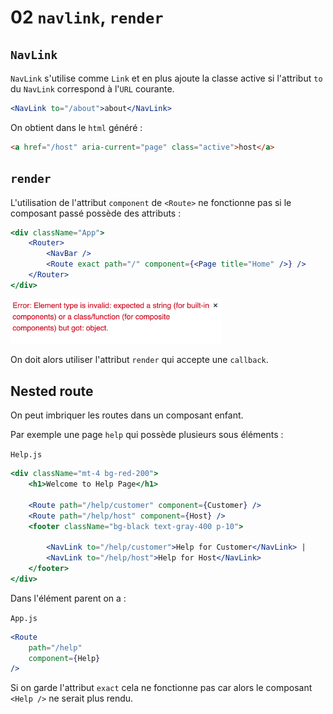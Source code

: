 # 02 `navlink`, `render`

## `NavLink`

`NavLink` s'utilise comme `Link` et en plus ajoute la classe active si l'attribut `to` du  `NavLink` correspond à l'`URL` courante.

```jsx
<NavLink to="/about">about</NavLink>
```

On obtient dans le `html` généré :

```html
<a href="/host" aria-current="page" class="active">host</a>
```



## `render`

L'utilisation de l'attribut `component` de `<Route>` ne fonctionne pas si le composant passé possède des attributs :

```jsx
<div className="App">
    <Router>
        <NavBar />
        <Route exact path="/" component={<Page title="Home" />} />
    </Router>
</div>
```



<img src="assets/Screenshot 2020-06-26 at 14.59.24.png" alt="Screenshot 2020-06-26 at 14.59.24" style="zoom:33%;" />

On doit alors utiliser l'attribut `render` qui accepte une `callback`.



## Nested route

On peut imbriquer les routes dans un composant enfant.

Par exemple une page `help` qui possède plusieurs sous éléments :

`Help.js`

```jsx
<div className="mt-4 bg-red-200">
    <h1>Welcome to Help Page</h1>

    <Route path="/help/customer" component={Customer} />
    <Route path="/help/host" component={Host} />
    <footer className="bg-black text-gray-400 p-10">

        <NavLink to="/help/customer">Help for Customer</NavLink> | 
        <NavLink to="/help/host">Help for Host</NavLink>
    </footer>
</div>
```

Dans l'élément parent on a :

`App.js`

```jsx
<Route
    path="/help"
    component={Help}
/>
```

Si on garde l'attribut `exact` cela ne fonctionne pas car alors le composant `<Help />` ne serait plus rendu.